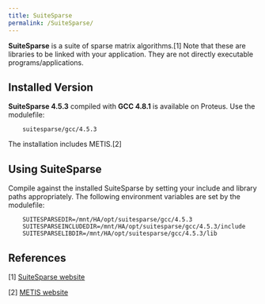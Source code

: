 ```yaml
---
title: SuiteSparse
permalink: /SuiteSparse/
---
```


**SuiteSparse** is a suite of sparse matrix algorithms.[1] Note that
these are libraries to be linked with your application. They are not
directly executable programs/applications.

Installed Version
-----------------

**SuiteSparse 4.5.3** compiled with **GCC 4.8.1** is available on
Proteus. Use the modulefile:

`    suitesparse/gcc/4.5.3`

The installation includes METIS.[2]

Using SuiteSparse
-----------------

Compile against the installed SuiteSparse by setting your include and
library paths appropriately. The following environment variables are set
by the modulefile:

`    SUITESPARSEDIR=/mnt/HA/opt/suitesparse/gcc/4.5.3`
`    SUITESPARSEINCLUDEDIR=/mnt/HA/opt/suitesparse/gcc/4.5.3/include`
`    SUITESPARSELIBDIR=/mnt/HA/opt/suitesparse/gcc/4.5.3/lib`

References
----------

<references/>

[1] [SuiteSparse website](http://faculty.cse.tamu.edu/davis/suitesparse.html)

[2] [METIS website](http://glaros.dtc.umn.edu/gkhome/metis/metis/overview)
